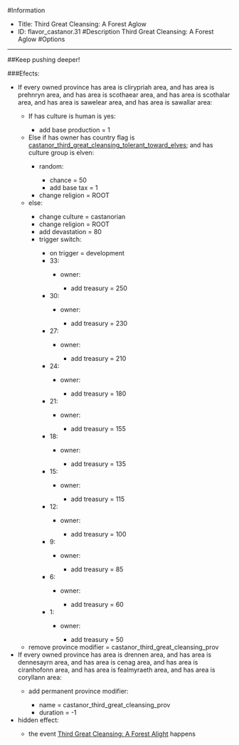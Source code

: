 #Information
 - Title: Third Great Cleansing: A Forest Aglow
 - ID: flavor_castanor.31
#Description
Third Great Cleansing: A Forest Aglow
#Options

___
##Keep pushing deeper!

###Efects:<ul><li>If every owned province has area is clirypriah area, and has area is prehnryn area, and has area is scothaear area, and has area is scothalar area, and has area is sawelear area, and has area is sawallar area:</li><ul><li>If has culture is human is yes:</li><ul><li>add base production = 1</li></ul><li>Else if has owner has country flag is [castanor_third_great_cleansing_tolerant_toward_elves](../flags/castanor_third_great_cleansing_tolerant_toward_elves.md); and  has culture group is elven:</li><ul><li>random:</li><ul><li>chance = 50</li><li>add base tax = 1</li></ul><li>change religion = ROOT</li></ul><li>else:</li><ul><li>change culture = castanorian</li><li>change religion = ROOT</li><li>add devastation = 80</li><li>trigger switch:</li><ul><li>on trigger = development</li><li>33:</li><ul><li>owner:</li><ul><li>add treasury = 250</li></ul></ul><li>30:</li><ul><li>owner:</li><ul><li>add treasury = 230</li></ul></ul><li>27:</li><ul><li>owner:</li><ul><li>add treasury = 210</li></ul></ul><li>24:</li><ul><li>owner:</li><ul><li>add treasury = 180</li></ul></ul><li>21:</li><ul><li>owner:</li><ul><li>add treasury = 155</li></ul></ul><li>18:</li><ul><li>owner:</li><ul><li>add treasury = 135</li></ul></ul><li>15:</li><ul><li>owner:</li><ul><li>add treasury = 115</li></ul></ul><li>12:</li><ul><li>owner:</li><ul><li>add treasury = 100</li></ul></ul><li>9:</li><ul><li>owner:</li><ul><li>add treasury = 85</li></ul></ul><li>6:</li><ul><li>owner:</li><ul><li>add treasury = 60</li></ul></ul><li>1:</li><ul><li>owner:</li><ul><li>add treasury = 50</li></ul></ul></ul></ul><li>remove province modifier = castanor_third_great_cleansing_prov</li></ul><li>If every owned province has area is drennen area, and has area is dennesayrn area, and has area is cenag area, and has area is ciranhofonn area, and has area is fealmyraeth area, and has area is coryllann area:</li><ul><li>add permanent province modifier:</li><ul><li>name = castanor_third_great_cleansing_prov</li><li>duration = -1</li></ul></ul><li>hidden effect:</li><ul><li>the event [Third Great Cleansing: A Forest Alight](../events/third_great_cleansing_a_forest_alight.md) happens</li></ul></ul>
